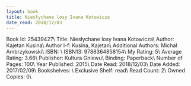 ```yaml
---
layout: book
title: Niesłychane losy Ivana Kotowicza
date_read: 2018/12/03
---
```


Book Id: 25439427\ 
Title: Niesłychane losy Ivana Kotowicza\ 
Author: Kajetan Kusina\ 
Author l-f: Kusina, Kajetan\ 
Additional Authors: Michał Ambrzykowski\ 
ISBN: \ 
ISBN13: 9788364858154\ 
My Rating: 5\ 
Average Rating: 3.66\ 
Publisher: Kultura Gniewu\ 
Binding: Paperback\ 
Number of Pages: 100\ 
Year Published: 2015\ 
Date Read: 2018/12/03\ 
Date Added: 2017/02/09\ 
Bookshelves: \ 
Exclusive Shelf: read\ 
Read Count: 2\ 
Owned Copies: 0\ 


